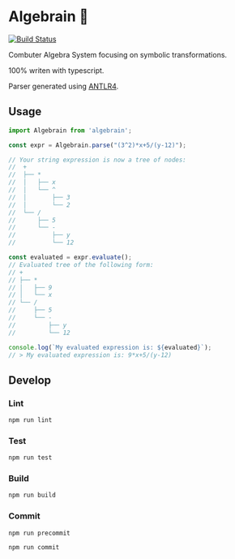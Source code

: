 # Algebrain 🧠
[![Build Status](https://travis-ci.com/dedoussis/algebrain.ts.svg?token=Sgwg8sRpH88p8zZAzn72&branch=master)](https://travis-ci.com/dedoussis/algebrain.ts)

Combuter Algebra System focusing on symbolic transformations.

100% writen with typescript.

Parser generated using [ANTLR4](https://www.antlr.org/).

## Usage

```javascript
import Algebrain from 'algebrain';

const expr = Algebrain.parse("(3^2)*x+5/(y-12)");

// Your string expression is now a tree of nodes:
//  +
//  ├── *
//  │   ├── x
//  │   └── ^
//  │       ├── 3
//  │       └── 2
//  └── /
//      ├── 5
//      └── -
//          ├── y
//          └── 12

const evaluated = expr.evaluate();
// Evaluated tree of the following form:
// +
// ├── *
// │   ├── 9
// │   └── x
// └── /
//     ├── 5
//     └── -
//         ├── y
//         └── 12

console.log(`My evaluated expression is: ${evaluated}`);
// > My evaluated expression is: 9*x+5/(y-12)
```

## Develop


### Lint
```bash
npm run lint
```

### Test
```bash
npm run test
```

### Build
```bash
npm run build
```

### Commit
```bash
npm run precommit
```
```bash
npm run commit
```
